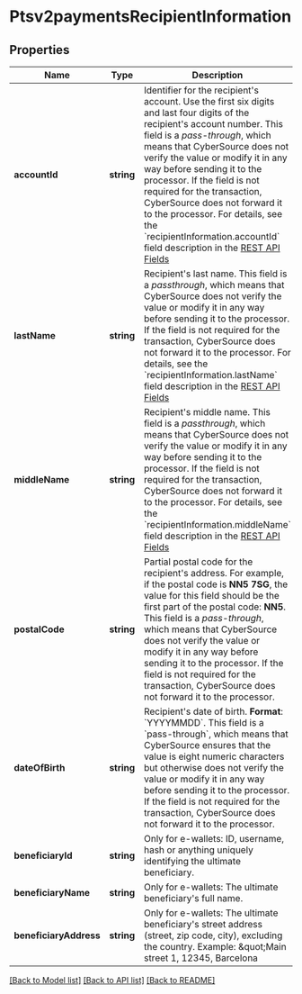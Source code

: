 # Ptsv2paymentsRecipientInformation

## Properties
Name | Type | Description | Notes
------------ | ------------- | ------------- | -------------
**accountId** | **string** | Identifier for the recipient&#39;s account. Use the first six digits and last four digits of the recipient&#39;s account number. This field is a _pass-through_, which means that CyberSource does not verify the value or modify it in any way before sending it to the processor. If the field is not required for the transaction, CyberSource does not forward it to the processor.  For details, see the &#x60;recipientInformation.accountId&#x60; field description in the [REST API Fields](https://developer.cybersource.com/content/dam/docs/cybs/en-us/apifields/reference/all/rest/api-fields.pdf) | [optional] 
**lastName** | **string** | Recipient&#39;s last name. This field is a _passthrough_, which means that CyberSource does not verify the value or modify it in any way before sending it to the processor. If the field is not required for the transaction, CyberSource does not forward it to the processor.  For details, see the &#x60;recipientInformation.lastName&#x60; field description in the [REST API Fields](https://developer.cybersource.com/content/dam/docs/cybs/en-us/apifields/reference/all/rest/api-fields.pdf) | [optional] 
**middleName** | **string** | Recipient&#39;s middle name. This field is a _passthrough_, which means that CyberSource does not verify the value or modify it in any way before sending it to the processor. If the field is not required for the transaction, CyberSource does not forward it to the processor.  For details, see the &#x60;recipientInformation.middleName&#x60; field description in the [REST API Fields](https://developer.cybersource.com/content/dam/docs/cybs/en-us/apifields/reference/all/rest/api-fields.pdf) | [optional] 
**postalCode** | **string** | Partial postal code for the recipient&#39;s address. For example, if the postal code is **NN5 7SG**, the value for this field should be the first part of the postal code: **NN5**. This field is a _pass-through_, which means that CyberSource does not verify the value or modify it in any way before sending it to the processor. If the field is not required for the transaction, CyberSource does not forward it to the processor. | [optional] 
**dateOfBirth** | **string** | Recipient&#39;s date of birth. **Format**: &#x60;YYYYMMDD&#x60;.  This field is a &#x60;pass-through&#x60;, which means that CyberSource ensures that the value is eight numeric characters but otherwise does not verify the value or modify it in any way before sending it to the processor. If the field is not required for the transaction, CyberSource does not forward it to the processor. | [optional] 
**beneficiaryId** | **string** | Only for e-wallets: ID, username, hash or anything uniquely identifying the ultimate beneficiary. | [optional] 
**beneficiaryName** | **string** | Only for e-wallets: The ultimate beneficiary&#39;s full name. | [optional] 
**beneficiaryAddress** | **string** | Only for e-wallets: The ultimate beneficiary&#39;s street address (street, zip code, city), excluding the country. Example: \&quot;Main street 1, 12345, Barcelona | [optional] 

[[Back to Model list]](../README.md#documentation-for-models) [[Back to API list]](../README.md#documentation-for-api-endpoints) [[Back to README]](../README.md)



